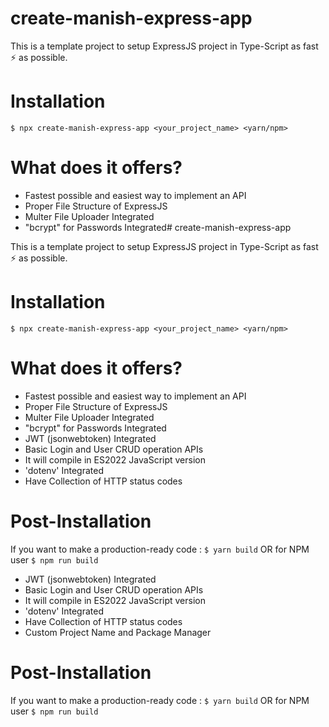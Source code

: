 # create-manish-express-app

This is a template project to setup ExpressJS project in Type-Script as fast ⚡ as possible.

# Installation

    $ npx create-manish-express-app <your_project_name> <yarn/npm>

# What does it offers?

- Fastest possible and easiest way to implement an API
- Proper File Structure of ExpressJS
- Multer File Uploader Integrated
- "bcrypt" for Passwords Integrated# create-manish-express-app

This is a template project to setup ExpressJS project in Type-Script as fast ⚡ as possible.

# Installation

    $ npx create-manish-express-app <your_project_name> <yarn/npm>

# What does it offers?

- Fastest possible and easiest way to implement an API
- Proper File Structure of ExpressJS
- Multer File Uploader Integrated
- "bcrypt" for Passwords Integrated
- JWT (jsonwebtoken) Integrated
- Basic Login and User CRUD operation APIs
- It will compile in ES2022 JavaScript version
- 'dotenv' Integrated
- Have Collection of HTTP status codes

# Post-Installation

If you want to make a production-ready code :
`$ yarn build`
OR for NPM user
`$ npm run build`

- JWT (jsonwebtoken) Integrated
- Basic Login and User CRUD operation APIs
- It will compile in ES2022 JavaScript version
- 'dotenv' Integrated
- Have Collection of HTTP status codes
- Custom Project Name and Package Manager

# Post-Installation

If you want to make a production-ready code :
`$ yarn build`
OR for NPM user
`$ npm run build`
